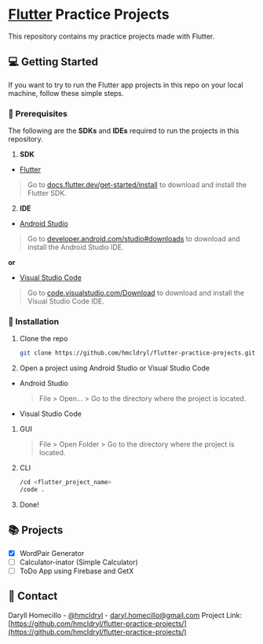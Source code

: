 # [Flutter](https://flutter.dev/) Practice Projects
This repository contains my practice projects made with Flutter.

## :computer: Getting Started
If you want to try to run the Flutter app projects in this repo on your local machine, follow these simple steps.

### :pushpin: Prerequisites
The following are the **SDKs** and **IDEs** required to run the projects in this repository.
1. **SDK**
* [Flutter](https://flutter.dev/)
> Go to [docs.flutter.dev/get-started/install](https://docs.flutter.dev/get-started/install) to download and install the Flutter SDK.

2. **IDE**
* [Android Studio](https://developer.android.com/studio)
> Go to [developer.android.com/studio#downloads](https://developer.android.com/studio#downloads) to download and install the Android Studio IDE.

**or**

* [Visual Studio Code](https://code.visualstudio.com/)
> Go to [code.visualstudio.com/Download](https://code.visualstudio.com/Download) to download and install the Visual Studio Code IDE.

### :pushpin: Installation
1. Clone the repo
   ```sh
   git clone https://github.com/hmcldryl/flutter-practice-projects.git
   ```
2. Open a project using Android Studio or Visual Studio Code
* Android Studio
  > File > Open... > Go to the directory where the project is located.
* Visual Studio Code
1. GUI
    > File > Open Folder > Go to the directory where the project is located.
2. CLI
   ```sh
   /cd <flutter_project_name>
   /code .
   ```
3. Done!

## :books: Projects
- [x] WordPair Generator
- [ ] Calculator-inator (Simple Calculator)
- [ ] ToDo App using Firebase and GetX

## :iphone: Contact
Daryll Homecillo - [@hmcldryl](https://twitter.com/hmcldryl) - daryl.homecillo@gmail.com
Project Link: [https://github.com/hmcldryl/flutter-practice-projects/](https://github.com/hmcldryl/flutter-practice-projects/)
